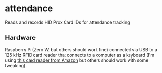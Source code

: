 # attendance
Reads and records HID Prox Card IDs for attendance tracking

## Hardware
Raspberry Pi (Zero W, but others should work fine) connected via USB to a 125 kHz RFID card reader that connects to a computer as a keyboard (I'm using [this card reader from Amazon](https://www.amazon.com/gp/product/B07TMNZPXK/) but others should work with some tweaking).
